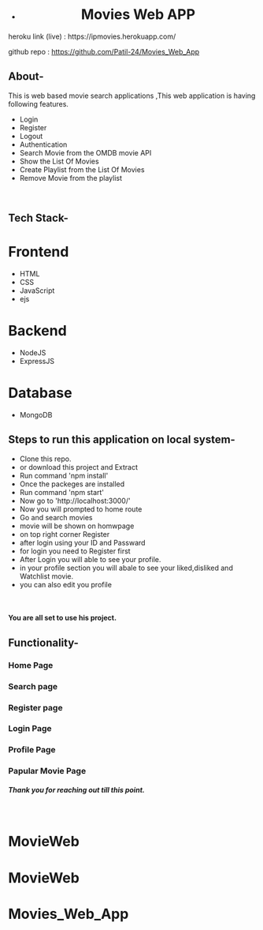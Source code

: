 * <div align="center">
  <h1>Movies Web APP</h1>
  
</div>
heroku link (live) : https://ipmovies.herokuapp.com/

github repo : https://github.com/Patil-24/Movies_Web_App

## About-
This is web based movie search applications ,This web application is having following features.
- Login
- Register
- Logout
- Authentication
- Search Movie from the OMDB movie API
- Show the List Of Movies
- Create Playlist from the List Of Movies
- Remove Movie from the playlist
<br/>


## Tech Stack-

# Frontend
- HTML
- CSS
- JavaScript
- ejs

# Backend 
- NodeJS
- ExpressJS

# Database
- MongoDB


## Steps to run this application on local system-
- Clone this repo.
- or download this project and Extract 
- Run command 'npm install'
- Once the packeges are installed 
- Run command 'npm start'
- Now go to 'http://localhost:3000/'
- Now you will prompted to home route
- Go and search movies 
- movie will be shown on homwpage 
- on top right corner Register
- after login using your ID and Passward
- for login you need to Register first
- After Login you will able to see your profile.
- in your profile section you will abale to see your liked,disliked and Watchlist movie.
- you can also edit you profile 
<br/>

#### You are all set to use his project.

## Functionality-


### Home Page


### Search page


### Register page


### Login Page


### Profile Page


### Papular Movie Page



##### Thank you for reaching out till this point.
<br/>

# MovieWeb
# MovieWeb
# Movies_Web_App
